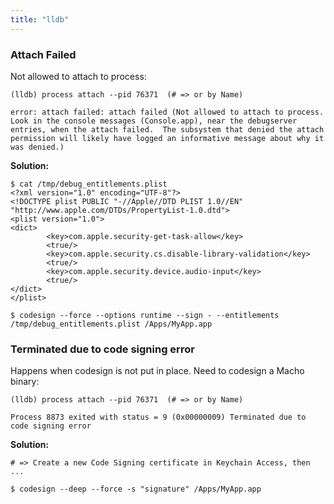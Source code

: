 ```yaml
---
title: "lldb"
---
```


### Attach Failed

Not allowed to attach to process:

```
(lldb) process attach --pid 76371  (# => or by Name)

error: attach failed: attach failed (Not allowed to attach to process.  Look in the console messages (Console.app), near the debugserver entries, when the attach failed.  The subsystem that denied the attach permission will likely have logged an informative message about why it was denied.)
```

**Solution:**

```
$ cat /tmp/debug_entitlements.plist
<?xml version="1.0" encoding="UTF-8"?>
<!DOCTYPE plist PUBLIC "-//Apple//DTD PLIST 1.0//EN" "http://www.apple.com/DTDs/PropertyList-1.0.dtd">
<plist version="1.0">
<dict>
        <key>com.apple.security-get-task-allow</key>
        <true/>
        <key>com.apple.security.cs.disable-library-validation</key>
        <true/>
        <key>com.apple.security.device.audio-input</key>
        <true/>
</dict>
</plist>

$ codesign --force --options runtime --sign - --entitlements /tmp/debug_entitlements.plist /Apps/MyApp.app
```

### Terminated due to code signing error

Happens when codesign is not put in place. Need to codesign a Macho binary:

```
(lldb) process attach --pid 76371  (# => or by Name)

Process 8873 exited with status = 9 (0x00000009) Terminated due to code signing error
```

**Solution:**

```
# => Create a new Code Signing certificate in Keychain Access, then ...

$ codesign --deep --force -s "signature" /Apps/MyApp.app
```

